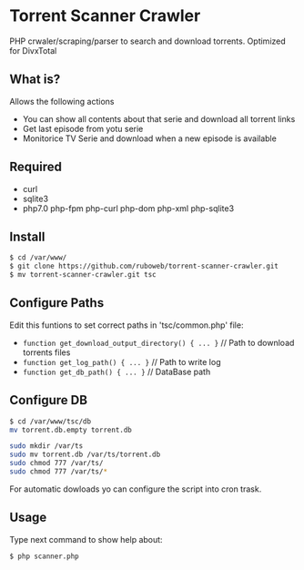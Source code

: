 # Torrent Scanner Crawler

PHP crwaler/scraping/parser to search and download torrents. Optimized for DivxTotal

## What is?

Allows the following actions

- You can show all contents about that serie and download all torrent links
- Get last episode from yotu serie
- Monitorice TV Serie and download when a new episode is available

## Required

- curl
- sqlite3
- php7.0 php-fpm php-curl php-dom php-xml php-sqlite3

## Install

```bash
$ cd /var/www/
$ git clone https://github.com/ruboweb/torrent-scanner-crawler.git
$ mv torrent-scanner-crawler.git tsc
```

## Configure Paths

Edit this funtions to set correct paths in 'tsc/common.php' file:

* `function get_download_output_directory() { ... }` // Path to download torrents files
* `function get_log_path() { ... }` // Path to write log
* `function get_db_path() { ... }` // DataBase path

## Configure DB

```bash
$ cd /var/www/tsc/db
mv torrent.db.empty torrent.db

sudo mkdir /var/ts
sudo mv torrent.db /var/ts/torrent.db
sudo chmod 777 /var/ts/
sudo chmod 777 /var/ts/*
```

For automatic dowloads yo can configure the script into cron trask.

## Usage

Type next command to show help about:

```bash
$ php scanner.php
```
